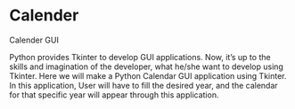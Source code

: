 # Calender
Calender GUI

Python provides Tkinter to develop GUI applications. Now, it’s up to the skills and imagination of the developer, what he/she want to develop using Tkinter. Here we will make a Python Calendar GUI application using Tkinter. In this application, User will have to fill the desired year, and the calendar for that specific year will appear through this application.
